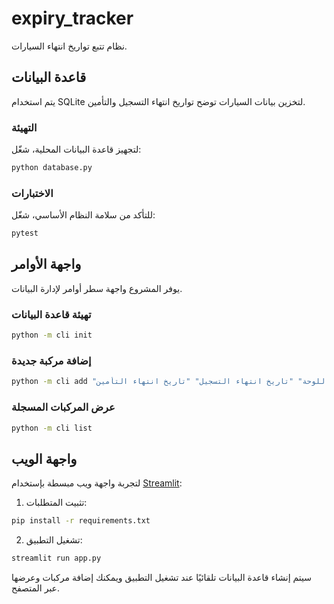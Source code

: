 # expiry_tracker

نظام تتبع تواريخ انتهاء السيارات.

## قاعدة البيانات
يتم استخدام SQLite لتخزين بيانات السيارات توضح تواريخ انتهاء التسجيل والتأمين.

### التهيئة
لتجهيز قاعدة البيانات المحلية، شغّل:

```bash
python database.py
```

### الاختبارات
للتأكد من سلامة النظام الأساسي، شغّل:

```bash
pytest
```

## واجهة الأوامر
يوفر المشروع واجهة سطر أوامر لإدارة البيانات.

### تهيئة قاعدة البيانات

```bash
python -m cli init
```

### إضافة مركبة جديدة

```bash
python -m cli add "اسم المركبة" "رقم اللوحة" "تاريخ انتهاء التسجيل" "تاريخ انتهاء التأمين"
```

### عرض المركبات المسجلة

```bash
python -m cli list
```

## واجهة الويب
لتجربة واجهة ويب مبسطة بإستخدام [Streamlit](https://streamlit.io/):

1. تثبيت المتطلبات:

```bash
pip install -r requirements.txt
```

2. تشغيل التطبيق:

```bash
streamlit run app.py
```

سيتم إنشاء قاعدة البيانات تلقائيًا عند تشغيل التطبيق ويمكنك إضافة مركبات وعرضها عبر المتصفح.
